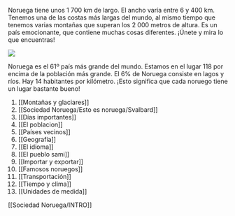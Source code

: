Noruega tiene unos 1 700 km de largo. El ancho varía entre 6 y 400 km. Tenemos una de las costas más largas del mundo, al mismo tiempo que tenemos varias montañas que superan los 2 000 metros de altura. Es un país emocionante, que contiene muchas cosas diferentes. ¡Únete y mira lo que encuentras!

![](https://cdn.kursoria.no/pensum/chapters/-_zrt6e2.jpg)

Noruega es el 61º país más grande del mundo. Estamos en el lugar 118 por encima de la población más grande. El 6% de Noruega consiste en lagos y ríos. Hay 14 habitantes por kilómetro. ¡Esto significa que cada noruego tiene un lugar bastante bueno!

1. [[Montañas y glaciares]]
2. [[Sociedad Noruega/Esto es noruega/Svalbard]]
3. [[Días importantes]]
4. [[El poblacion]]
5. [[Países vecinos]]
6. [[Geografía]]
7. [[El idioma]]
8. [[El pueblo sami]]
9. [[Importar y exportar]]
10. [[Famosos noruegos]]
11. [[Transportación]]
12. [[Tiempo y clima]]
13. [[Unidades de medida]]

[[Sociedad Noruega/INTRO]]
